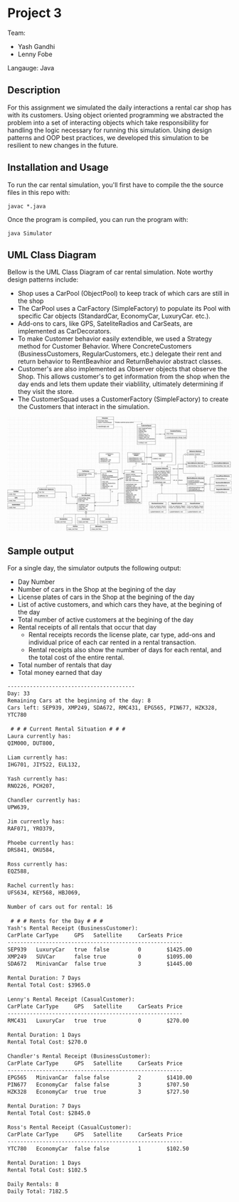 # Project 3

Team:
* Yash Gandhi
* Lenny Fobe

Langauge: Java

## Description

For this assignment we simulated the daily interactions a rental car shop has with its customers. Using object oriented programming we abstracted the problem into a set of interacting objects which take responsibility for handling the logic necessary for running this simulation. Using design patterns and OOP best practices, we developed this simulation to be resilient to new changes in the future.


## Installation and Usage

To run the car rental simulation, you'll first have to compile the the source files in this repo with:
```
javac *.java
```

Once the program is compiled, you can run the program with:
```
java Simulator
```

## UML Class Diagram

Bellow is the UML Class Diagram of car rental simulation. Note worthy design patterns include:
- Shop uses a CarPool (ObjectPool) to keep track of which cars are still in the shop
- The CarPool uses a CarFactory (SimpleFactory) to populate its Pool with specific Car objects (StandardCar, EconomyCar, LuxuryCar. etc.).
- Add-ons to cars, like GPS, SateliteRadios and CarSeats, are implemented as CarDecorators.
- To make Customer behavior easily extendible, we used a Strategy method for Customer Behavior. Where ConcreteCustomers (BusinessCustomers, RegularCustomers, etc.) delegate their rent and return behavior to RentBeavhior and ReturnBehavior abstract classes.
- Customer's are also implemented as Observer objects that observe the Shop. This allows customer's to get information from the shop when the day ends and lets them update their viablility, ultimately determining if they visit the store.
- The CustomerSquad uses a CustomerFactory (SimpleFactory) to create the Customers that interact in the simulation.


![UML Class Diagram](UML/CarRentalUML.png)

## Sample output
For a single day, the simulator outputs the following output:
- Day Number
- Number of cars in the Shop at the begining of the day
- License plates of cars in the Shop at the begining of the day
- List of active customers, and which cars they have, at the begining of the day
- Total number of active customers at the begining of the day
- Rental receipts of all rentals that occur that day
    - Rental receipts records the license plate, car type, add-ons and individual price of each car rented in a rental transaction.
    - Rental receipts also show the number of days for each rental, and the total cost of the entire rental.
- Total number of rentals that day
- Total money earned that day

```
----------------------------------------
Day: 33
Remaining Cars at the beginning of the day: 8
Cars left: SEP939, XMP249, SDA672, RMC431, EPG565, PIN677, HZK328, YTC780

 # # # Current Rental Situation # # # 
Laura currently has: 
QIM000, DUT800, 

Liam currently has: 
IHG701, JIY522, EUL132, 

Yash currently has: 
RNO226, PCH207, 

Chandler currently has: 
UPW639, 

Jim currently has: 
RAF071, YRO379, 

Phoebe currently has: 
DRS841, OKU584, 

Ross currently has: 
EQZ588, 

Rachel currently has: 
UFS634, KEY568, HBJ069, 

Number of cars out for rental: 16 
 
 # # # Rents for the Day # # # 
Yash's Rental Receipt (BusinessCustomer):
CarPlate CarType     GPS   Satellite     CarSeats Price     
-------------------------------------------------------
SEP939   LuxuryCar   true  false         0        $1425.00   
XMP249   SUVCar      false true          0        $1095.00   
SDA672   MinivanCar  false true          3        $1445.00   

Rental Duration: 7 Days
Rental Total Cost: $3965.0

Lenny's Rental Receipt (CasualCustomer):
CarPlate CarType     GPS   Satellite     CarSeats Price     
-------------------------------------------------------
RMC431   LuxuryCar   true  true          0        $270.00    

Rental Duration: 1 Days
Rental Total Cost: $270.0

Chandler's Rental Receipt (BusinessCustomer):
CarPlate CarType     GPS   Satellite     CarSeats Price     
-------------------------------------------------------
EPG565   MinivanCar  false false         2        $1410.00   
PIN677   EconomyCar  false false         3        $707.50    
HZK328   EconomyCar  true  true          3        $727.50    

Rental Duration: 7 Days
Rental Total Cost: $2845.0

Ross's Rental Receipt (CasualCustomer):
CarPlate CarType     GPS   Satellite     CarSeats Price     
-------------------------------------------------------
YTC780   EconomyCar  false false         1        $102.50    

Rental Duration: 1 Days
Rental Total Cost: $102.5

Daily Rentals: 8
Daily Total: 7182.5
```